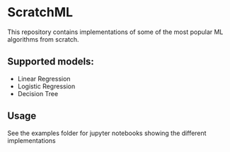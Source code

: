# ScratchML
This repository contains implementations of some of the most popular ML algorithms from scratch.
## Supported models:
- Linear Regression
- Logistic Regression
- Decision Tree
## Usage
See the examples folder for jupyter notebooks showing the different implementations